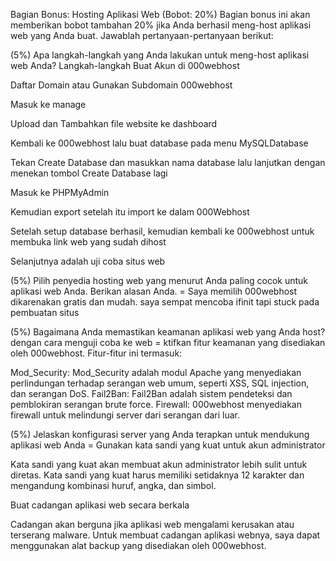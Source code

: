 Bagian Bonus: Hosting Aplikasi Web (Bobot: 20%)
Bagian bonus ini akan memberikan bobot tambahan 20% jika Anda berhasil meng-host aplikasi web yang Anda buat. Jawablah pertanyaan-pertanyaan berikut:

(5%) Apa langkah-langkah yang Anda lakukan untuk meng-host aplikasi web Anda?
Langkah-langkah
Buat Akun di 000webhost

Daftar Domain atau Gunakan Subdomain 000webhost

Masuk ke manage

Upload dan Tambahkan file website ke dashboard

Kembali ke 000webhost lalu buat database pada menu MySQLDatabase

Tekan Create Database dan masukkan nama database lalu lanjutkan dengan menekan tombol Create Database lagi

Masuk ke PHPMyAdmin

Kemudian export
setelah itu import ke dalam 000Webhost

Setelah setup database berhasil, kemudian kembali ke 000webhost untuk membuka link web yang sudah dihost


Selanjutnya adalah uji coba situs web

(5%) Pilih penyedia hosting web yang menurut Anda paling cocok untuk aplikasi web Anda. Berikan alasan Anda. = Saya memilih 000webhost dikarenakan gratis dan mudah. saya sempat mencoba ifinit tapi stuck pada pembuatan situs

(5%) Bagaimana Anda memastikan keamanan aplikasi web yang Anda host? dengan cara menguji coba ke web = ktifkan fitur keamanan yang disediakan oleh 000webhost. Fitur-fitur ini termasuk:

Mod_Security: Mod_Security adalah modul Apache yang menyediakan perlindungan terhadap serangan web umum, seperti XSS, SQL injection, dan serangan DoS.
Fail2Ban: Fail2Ban adalah sistem pendeteksi dan pemblokiran serangan brute force.
Firewall: 000webhost menyediakan firewall untuk melindungi server dari serangan dari luar.

(5%) Jelaskan konfigurasi server yang Anda terapkan untuk mendukung aplikasi web Anda = Gunakan kata sandi yang kuat untuk akun administrator

Kata sandi yang kuat akan membuat akun administrator lebih sulit untuk diretas. Kata sandi yang kuat harus memiliki setidaknya 12 karakter dan mengandung kombinasi huruf, angka, dan simbol.

Buat cadangan aplikasi web secara berkala

Cadangan akan berguna jika aplikasi web mengalami kerusakan atau terserang malware. Untuk membuat cadangan aplikasi webnya, saya dapat menggunakan alat backup yang disediakan oleh 000webhost.
